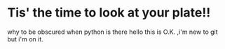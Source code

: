 # Tis' the time to look at your plate!!
why to be obscured when python is there
hello this is O.K. ,i'm new to git but i'm on it.
